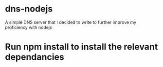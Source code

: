 # dns-nodejs
A simple DNS server that I decided to write to further improve my proficiency with nodejs
# Run npm install to install the relevant dependancies
